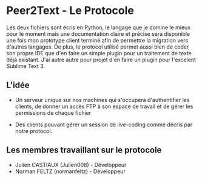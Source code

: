 # Peer2Text - Le Protocole #

Les deux fichiers sont écris en Python, le langage que je domine le mieux pour le moment mais une documentation claire et précise sera disponible une fois mon prototype client terminé afin de permettre la migration vers d'autres langages. De plus, le protocol utilisé permet aussi bien de coder son propre IDE que d'en faire un simple plugin pour un traitement de texte déjà existant. J'ai autre autre pour projet d'en faire un plugin pour l'excelent Sublime Text 3.

## L'idée ##

* Un serveur unique sur nos machines qui s'occupera d'authentifier les clients, de donner un accès FTP à son espace de travail et de gérer les permissions de chaque fichier

* Des clients pouvant gérer un session de live-coding comme décris par notre protocol.

## Les membres travaillant sur le protocole ##

* Julien CASTIAUX (Julien008) - Développeur
* Norman FELTZ (normanfeltz) - Développeur
